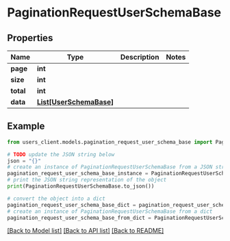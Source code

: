 # PaginationRequestUserSchemaBase


## Properties

Name | Type | Description | Notes
------------ | ------------- | ------------- | -------------
**page** | **int** |  | 
**size** | **int** |  | 
**total** | **int** |  | 
**data** | [**List[UserSchemaBase]**](UserSchemaBase.md) |  | 

## Example

```python
from users_client.models.pagination_request_user_schema_base import PaginationRequestUserSchemaBase

# TODO update the JSON string below
json = "{}"
# create an instance of PaginationRequestUserSchemaBase from a JSON string
pagination_request_user_schema_base_instance = PaginationRequestUserSchemaBase.from_json(json)
# print the JSON string representation of the object
print(PaginationRequestUserSchemaBase.to_json())

# convert the object into a dict
pagination_request_user_schema_base_dict = pagination_request_user_schema_base_instance.to_dict()
# create an instance of PaginationRequestUserSchemaBase from a dict
pagination_request_user_schema_base_from_dict = PaginationRequestUserSchemaBase.from_dict(pagination_request_user_schema_base_dict)
```
[[Back to Model list]](../README.md#documentation-for-models) [[Back to API list]](../README.md#documentation-for-api-endpoints) [[Back to README]](../README.md)


